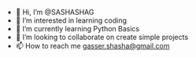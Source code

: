 - 👋 Hi, I’m @SASHASHAG
- 👀 I’m interested in learning coding 
- 🌱 I’m currently learning Python Basics
- 💞️ I’m looking to collaborate on create simple projects
- 📫 How to reach me gasser.shasha@gmail.com
<!---
SASHASHAG/SASHASHAG is a ✨ special ✨ repository because its `README.md` (this file) appears on your GitHub profile.
You can click the Preview link to take a look at your changes.
--->
